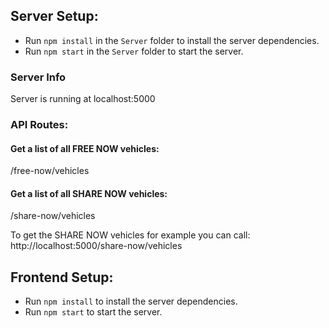 ## Server Setup:
- Run `npm install` in the `Server` folder to install the server dependencies.
- Run `npm start` in the `Server` folder to start the server.


### Server Info
Server is running at localhost:5000

### API Routes:

#### Get a list of all FREE NOW vehicles:
/free-now/vehicles

#### Get a list of all SHARE NOW vehicles:
/share-now/vehicles

To get the SHARE NOW vehicles for example you can call: http://localhost:5000/share-now/vehicles


## Frontend Setup:
- Run `npm install` to install the server dependencies.
- Run `npm start` to start the server.
